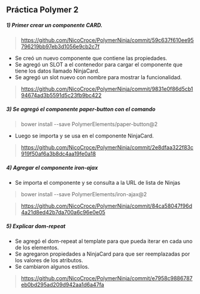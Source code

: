 ## Práctica Polymer 2

##### 1) Primer crear un componente CARD.
> https://github.com/NicoCroce/PolymerNinja/commit/59c637f610ee95796219bb97eb3d1056e9cb2c7f

* Se creó un nuevo componente que contiene las propiedades. 
* Se agregó un SLOT a el contenedor para cargar el componente que tiene los datos llamado NinjaCard.
* Se agregó un slot nuevo con nombre para mostrar la funcionalidad.

>https://github.com/NicoCroce/PolymerNinja/commit/9831e0f86d5cb194674ad3b5591d5c23fb9bc422

##### 3) Se agregó el componente **paper-button** con el comando

> bower install --save PolymerElements/paper-button@2

* Luego se importa y se usa en el componente NinjaCard.
> https://github.com/NicoCroce/PolymerNinja/commit/2e8dfaa322f83c919f50af6a3b8dc4aa19fe0a18

##### 4) Agregar el componente iron-ajax
- Se importa el componente y se consulta a la URL de lista de Ninjas

> bower install --save PolymerElements/iron-ajax@2

>https://github.com/NicoCroce/PolymerNinja/commit/84ca58047f96d4a21d8ed42b7da700a6c96e0e05


##### 5) Explicar dom-repeat

* Se agregó el dom-repeat al template para que pueda iterar en cada uno de los elementos.
* Se agregaron propiedades a NinjaCard para que ser reemplazadas por los valores de los atributos.
* Se cambiaron algunos estilos.

> https://github.com/NicoCroce/PolymerNinja/commit/e7958c9886787eb0bd295ad209d942aa1d6a47fa